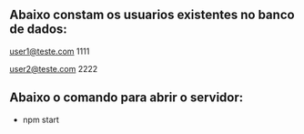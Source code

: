 ## Abaixo constam os usuarios existentes no banco de dados: 
user1@teste.com
1111

user2@teste.com
2222

## Abaixo o comando para abrir o servidor: 
- npm start